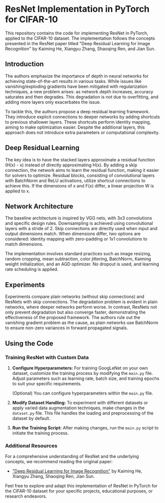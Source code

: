 # ResNet Implementation in PyTorch for CIFAR-10

This repository contains the code for implementing ResNet in PyTorch, applied to the CIFAR-10 dataset. The implementation follows the concepts presented in the ResNet paper titled "Deep Residual Learning for Image Recognition" by Kaiming He, Xiangyu Zhang, Shaoqing Ren, and Jian Sun.

## Introduction

The authors emphasize the importance of depth in neural networks for achieving state-of-the-art results in various tasks. While issues like vanishing/exploding gradients have been mitigated with regularization techniques, a new problem arises: as network depth increases, accuracy saturates and then degrades. This degradation is not due to overfitting, and adding more layers only exacerbates the issue.

To tackle this, the authors propose a deep residual learning framework. They introduce explicit connections to deeper networks by adding shortcuts to previous shallower layers. These shortcuts perform identity mapping, aiming to make optimization easier. Despite the additional layers, this approach does not introduce extra parameters or computational complexity.

## Deep Residual Learning

The key idea is to have the stacked layers approximate a residual function (H(x) - x) instead of directly approximating H(x). By adding a skip connection, the network aims to learn the residual function, making it easier for solvers to optimize. Residual blocks, consisting of convolutional layers with BatchNorm and ReLU activations, utilize shortcut connections to achieve this. If the dimensions of x and F(x) differ, a linear projection W is applied to x.

## Network Architecture

The baseline architecture is inspired by VGG nets, with 3x3 convolutions and specific design rules. Downsampling is achieved using convolutional layers with a stride of 2. Skip connections are directly used when input and output dimensions match. When dimensions differ, two options are considered: identity mapping with zero-padding or 1x1 convolutions to match dimensions.

The implementation involves standard practices such as image resizing, random cropping, mean subtraction, color jittering, BatchNorm, Kaiming weight initialization, and an AGD optimizer. No dropout is used, and learning rate scheduling is applied.

## Experiments

Experiments compare plain networks (without skip connections) and ResNets with skip connections. The degradation problem is evident in plain networks, where deeper networks perform worse. In contrast, ResNets not only prevent degradation but also converge faster, demonstrating the effectiveness of the proposed framework. The authors rule out the vanishing gradient problem as the cause, as plain networks use BatchNorm to ensure non-zero variances in forward propagated signals.

## Using the Code

### Training ResNet with Custom Data

1. **Configure Hyperparameters:**
   For training GoogLeNet on your own dataset, customize the training process by modifying the `main.py` file. Adjust parameters such as learning rate, batch size, and training epochs to suit your specific requirements.

   (Optional) You can configure hyperparameters within the `main.py` file.

2. **Modify Dataset Handling:**
   To experiment with different datasets or apply varied data augmentation techniques, make changes in the `dataset.py` file. This file handles the loading and preprocessing of the dataset by default.

3. **Run the Training Script:**
   After making changes, run the `main.py` script to initiate the training process.

### Additional Resources

For a comprehensive understanding of ResNet and the underlying concepts, we recommend reading the original paper:

- ["Deep Residual Learning for Image Recognition"](https://arxiv.org/abs/1512.03385) by Kaiming He, Xiangyu Zhang, Shaoqing Ren, Jian Sun.

Feel free to explore and adapt this implementation of ResNet in PyTorch for the CIFAR-10 dataset for your specific projects, educational purposes, or research endeavors.
